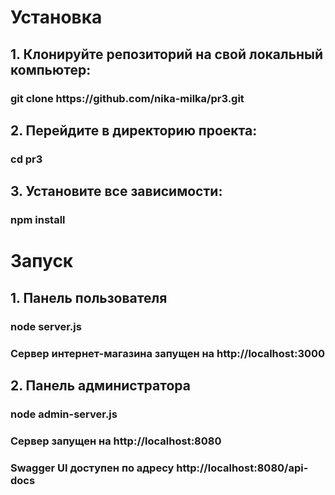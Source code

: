<h1>Установка </h1>
<h2>1. Клонируйте репозиторий на свой локальный компьютер:</h2>
   <h3>git clone  https://github.com/nika-milka/pr3.git </h3>
<h2> 2. Перейдите в директорию проекта:</h2>
    <h3> cd pr3 </h3>
<h2> 3. Установите все зависимости:</h2>
   <h3>npm install </h3>

<h1> Запуск </h1>
<h2> 1. Панель пользователя </h2>
   <h3> node server.js </h3>
   <h3> Сервер интернет-магазина запущен на http://localhost:3000 </h3>
<h2> 2. Панель администратора </h2>
   <h3> node admin-server.js </h3>
   <h3> Сервер запущен на http://localhost:8080 </h3>
   <h3> Swagger UI доступен по адресу http://localhost:8080/api-docs </h3>
